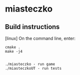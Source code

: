 # miasteczko

## Build instructions
[linux] On the command line, enter:
````
cmake .
make -j4


./miasteczko - run game
./miasteczkoUT - run tests
````
